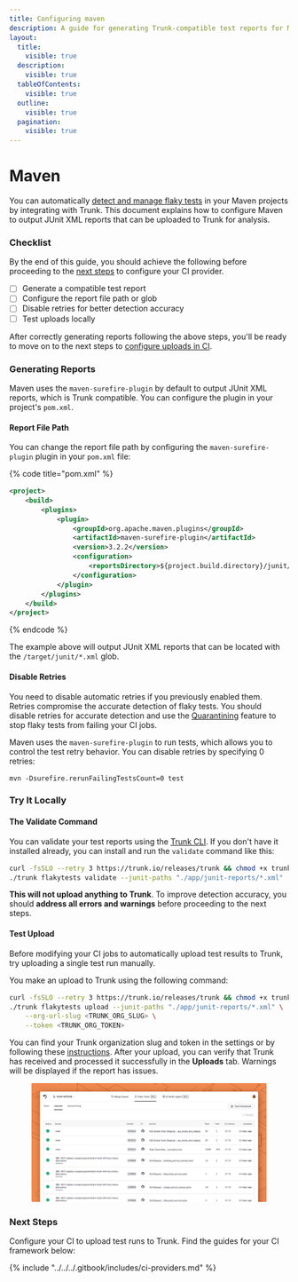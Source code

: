 ```yaml
---
title: Configuring maven
description: A guide for generating Trunk-compatible test reports for Maven
layout:
  title:
    visible: true
  description:
    visible: true
  tableOfContents:
    visible: true
  outline:
    visible: true
  pagination:
    visible: true
---
```


# Maven

You can automatically [detect and manage flaky tests](../../detection.md) in your Maven projects by integrating with Trunk. This document explains how to configure Maven to output JUnit XML reports that can be uploaded to Trunk for analysis.

### Checklist

By the end of this guide, you should achieve the following before proceeding to the [next steps](maven.md#next-step) to configure your CI provider.

* [ ] Generate a compatible test report
* [ ] Configure the report file path or glob
* [ ] Disable retries for better detection accuracy
* [ ] Test uploads locally

After correctly generating reports following the above steps, you'll be ready to move on to the next steps to [configure uploads in CI](../ci-providers/).

### Generating Reports

Maven uses the `maven-surefire-plugin` by default to output JUnit XML reports, which is Trunk compatible. You can configure the plugin in your project's `pom.xml`.&#x20;

#### Report File Path

You can change the report file path by configuring the `maven-surefire-plugin` plugin in your `pom.xml` file:

{% code title="pom.xml" %}
```xml
<project>
    <build>
        <plugins>
            <plugin>
                <groupId>org.apache.maven.plugins</groupId>
                <artifactId>maven-surefire-plugin</artifactId>
                <version>3.2.2</version>
                <configuration>
                    <reportsDirectory>${project.build.directory}/junit/</reportsDirectory>
                </configuration>
            </plugin>
        </plugins>
    </build>
</project>
```
{% endcode %}

The example above will output JUnit XML reports that can be located with the `/target/junit/*.xml` glob.

#### Disable Retries

You need to disable automatic retries if you previously enabled them. Retries compromise the accurate detection of flaky tests. You should disable retries for accurate detection and use the [Quarantining](../../quarantining.md) feature to stop flaky tests from failing your CI jobs.

Maven uses the `maven-surefire-plugin` to run tests, which allows you to control the test retry behavior. You can disable retries by specifying 0 retries:

```
mvn -Dsurefire.rerunFailingTestsCount=0 test
```

### Try It Locally

#### The Validate Command

You can validate your test reports using the [Trunk CLI](../../uploader.md). If you don't have it installed already, you can install and run the `validate` command like this:

```sh
curl -fsSLO --retry 3 https://trunk.io/releases/trunk && chmod +x trunk
./trunk flakytests validate --junit-paths "./app/junit-reports/*.xml"
```

**This will not upload anything to Trunk**. To improve detection accuracy, you should **address all errors and warnings** before proceeding to the next steps.

#### Test Upload

Before modifying your CI jobs to automatically upload test results to Trunk, try uploading a single test run manually.

You make an upload to Trunk using the following command:

```sh
curl -fsSLO --retry 3 https://trunk.io/releases/trunk && chmod +x trunk
./trunk flakytests upload --junit-paths "./app/junit-reports/*.xml" \
    --org-url-slug <TRUNK_ORG_SLUG> \
    --token <TRUNK_ORG_TOKEN>
```

You can find your Trunk organization slug and token in the settings or by following these [instructions](https://docs.trunk.io/flaky-tests/get-started/ci-providers/otherci#id-1.-store-a-trunk_token-secret-in-your-ci-system). After your upload, you can verify that Trunk has received and processed it successfully in the **Uploads** tab. Warnings will be displayed if the report has issues.

<figure><picture><source srcset="../../../.gitbook/assets/data-uploads-dark.png" media="(prefers-color-scheme: dark)"><img src="../../../.gitbook/assets/data-uploads-light.png" alt=""></picture><figcaption></figcaption></figure>

### Next Steps

Configure your CI to upload test runs to Trunk. Find the guides for your CI framework below:

{% include "../../../.gitbook/includes/ci-providers.md" %}

